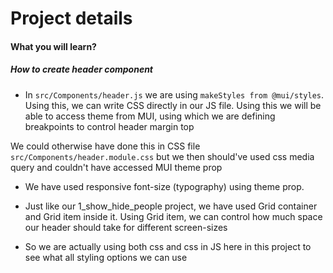 # Project details

#### What you will learn?

##### How to create header component

- In `src/Components/header.js` we are using `makeStyles from @mui/styles`. Using this, we can write CSS directly in our JS file. Using this we will be able to access theme from MUI, using which we are defining breakpoints to control header margin top

We could otherwise have done this in CSS file `src/Components/header.module.css` but we then should've used css media query and couldn't have accessed MUI theme prop

- We have used responsive font-size (typography) using theme prop.

- Just like our 1_show_hide_people project, we have used Grid container and Grid item inside it. Using Grid item, we can control how much space our header should take for different screen-sizes

- So we are actually using both css and css in JS here in this project to see what all styling options we can use
